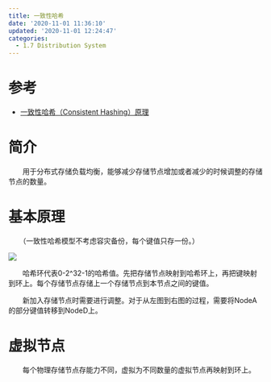 ```yaml
---
title: 一致性哈希
date: '2020-11-01 11:36:10'
updated: '2020-11-01 12:24:47'
categories:
  - 1.7 Distribution System
---
```

# 参考

- [一致性哈希（Consistent Hashing）原理](http://afghl.github.io/2016/07/04/consistent-hashing.html)

# 简介

　　用于分布式存储负载均衡，能够减少存储节点增加或者减少的时候调整的存储节点的数量。

# 基本原理

　　（一致性哈希模型不考虑容灾备份，每个键值只存一份。） 

![](https://raw.githubusercontent.com/furrybear/res/master/img/20190501143624.png)

　　哈希环代表0-2^32-1的哈希值。先把存储节点映射到哈希环上，再把键映射到环上。每个存储节点存储上一个存储节点到本节点之间的键值。

　　新加入存储节点时需要进行调整。对于从左图到右图的过程，需要将NodeA的部分键值转移到NodeD上。

# 虚拟节点

　　每个物理存储节点存能力不同，虚拟为不同数量的虚拟节点再映射到环上。 
